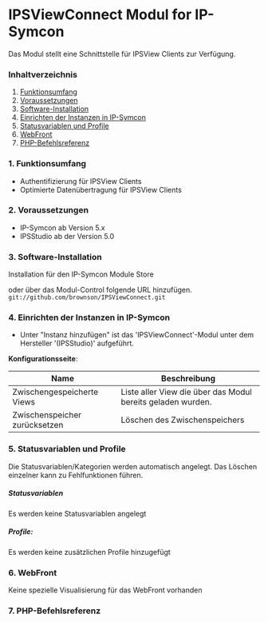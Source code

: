 # IPSViewConnect Modul for IP-Symcon
Das Modul stellt eine Schnittstelle für IPSView Clients zur Verfügung.

### Inhaltverzeichnis

1. [Funktionsumfang](#1-funktionsumfang)
2. [Voraussetzungen](#2-voraussetzungen)
3. [Software-Installation](#3-software-installation)
4. [Einrichten der Instanzen in IP-Symcon](#4-einrichten-der-instanzen-in-ip-symcon)
5. [Statusvariablen und Profile](#5-statusvariablen-und-profile)
6. [WebFront](#6-webfront)
7. [PHP-Befehlsreferenz](#7-php-befehlsreferenz)

### 1. Funktionsumfang

* Authentifizierung für IPSView Clients
* Optimierte Datenübertragung für IPSView Clients

### 2. Voraussetzungen

- IP-Symcon ab Version 5.x
- IPSStudio ab der Version 5.0

### 3. Software-Installation

Installation für den IP-Symcon Module Store

oder über das Modul-Control folgende URL hinzufügen.  
`git://github.com/brownson/IPSViewConnect.git`  

### 4. Einrichten der Instanzen in IP-Symcon

- Unter "Instanz hinzufügen" ist das 'IPSViewConnect'-Modul unter dem Hersteller '(IPSStudio)' aufgeführt.  

__Konfigurationsseite__:

Name                          | Beschreibung
----------------------------- | ---------------------------------
Zwischengespeicherte Views    | Liste aller View die über das Modul bereits geladen wurden.
Zwischenspeicher zurücksetzen | Löschen des Zwischenspeichers

### 5. Statusvariablen und Profile

Die Statusvariablen/Kategorien werden automatisch angelegt. Das Löschen einzelner kann zu Fehlfunktionen führen.

##### Statusvariablen

Es werden keine Statusvariablen angelegt

##### Profile:

Es werden keine zusätzlichen Profile hinzugefügt

### 6. WebFront

Keine spezielle Visualisierung für das WebFront vorhanden

### 7. PHP-Befehlsreferenz



